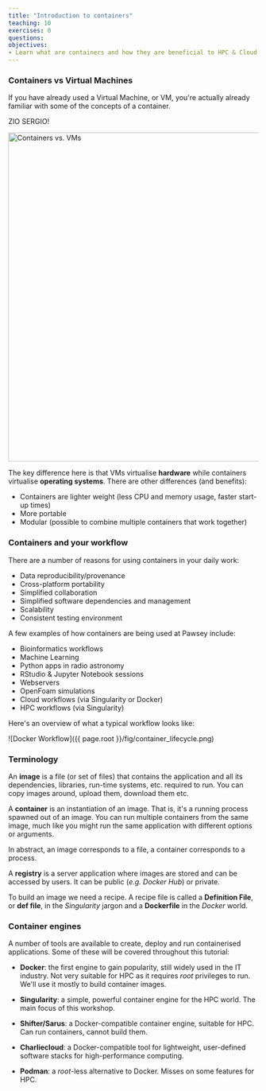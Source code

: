 ```yaml
---
title: "Introduction to containers"
teaching: 10
exercises: 0
questions:
objectives:
- Learn what are containers and how they are beneficial to HPC & Cloud computing
---
```



### Containers vs Virtual Machines

If you have already used a Virtual Machine, or VM, you're actually already familiar with some of the concepts of a container. 

ZIO SERGIO!

<!-- ![Containers vs. VMs]({{ page.root }}/fig/container_vs_vm.png) -->
<img src="{{ page.root }}/fig/container_vs_vm.png" alt="Containers vs. VMs" width="1238" height="662"/>

The key difference here is that VMs virtualise **hardware** while containers virtualise **operating systems**.  There are other differences (and benefits):

* Containers are lighter weight (less CPU and memory usage, faster start-up times)
* More portable
* Modular (possible to combine multiple containers that work together)


### Containers and your workflow

There are a number of reasons for using containers in your daily work:

* Data reproducibility/provenance
* Cross-platform portability
* Simplified collaboration
* Simplified software dependencies and management
* Scalability
* Consistent testing environment

A few examples of how containers are being used at Pawsey include:

* Bioinformatics workflows
* Machine Learning 
* Python apps in radio astronomy
* RStudio & Jupyter Notebook sessions
* Webservers
* OpenFoam simulations
* Cloud workflows (via Singularity or Docker)
* HPC workflows (via Singularity)

Here's an overview of what a typical workflow looks like:

![Docker Workflow]({{ page.root }}/fig/container_lifecycle.png)


### Terminology

An **image** is a file (or set of files) that contains the application and all its dependencies, libraries, run-time systems, etc. required to run.  You can copy images around, upload them, download them etc.

A **container** is an instantiation of an image.  That is, it's a running process spawned out of an image.  You can run multiple containers from the same image, much like you might run the same application with different options or arguments.

In abstract, an image corresponds to a file, a container corresponds to a process.

A **registry** is a server application where images are stored and can be accessed by users.  It can be public (*e.g.* *Docker Hub*) or private.

To build an image we need a recipe.  A recipe file is called a **Definition File**, or **def file**, in the *Singularity* jargon and a **Dockerfile** in the *Docker* world.


### Container engines

A number of tools are available to create, deploy and run containerised applications.  Some of these will be covered throughout this tutorial:

* **Docker**: the first engine to gain popularity, still widely used in the IT industry.  Not very suitable for HPC as it requires *root* privileges to run. We'll use it mostly to build container images.

* **Singularity**: a simple, powerful container engine for the HPC world.  The main focus of this workshop.

* **Shifter/Sarus**: a Docker-compatible container engine, suitable for HPC.  Can run containers, cannot build them.

* **Charliecloud**: a Docker-compatible tool for lightweight, user-defined software stacks for high-performance computing.

* **Podman**: a *root*-less alternative to Docker.  Misses on some features for HPC.
